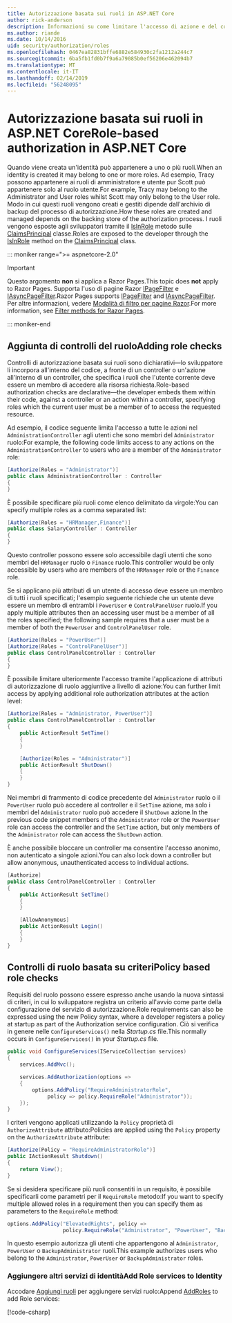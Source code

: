 ```yaml
---
title: Autorizzazione basata sui ruoli in ASP.NET Core
author: rick-anderson
description: Informazioni su come limitare l'accesso di azione e del controller ASP.NET Core mediante il passaggio di ruoli per l'attributo Authorize.
ms.author: riande
ms.date: 10/14/2016
uid: security/authorization/roles
ms.openlocfilehash: 0467ea82831bffe6882e584930c2fa1212a244c7
ms.sourcegitcommit: 6ba5fb1fd0b7f9a6a79085b0ef56206e462094b7
ms.translationtype: MT
ms.contentlocale: it-IT
ms.lasthandoff: 02/14/2019
ms.locfileid: "56248095"
---
```

# <a name="role-based-authorization-in-aspnet-core"></a><span data-ttu-id="9ba5d-103">Autorizzazione basata sui ruoli in ASP.NET Core</span><span class="sxs-lookup"><span data-stu-id="9ba5d-103">Role-based authorization in ASP.NET Core</span></span>

<a name="security-authorization-role-based"></a>

<span data-ttu-id="9ba5d-104">Quando viene creata un'identità può appartenere a uno o più ruoli.</span><span class="sxs-lookup"><span data-stu-id="9ba5d-104">When an identity is created it may belong to one or more roles.</span></span> <span data-ttu-id="9ba5d-105">Ad esempio, Tracy possono appartenere ai ruoli di amministratore e utente pur Scott può appartenere solo al ruolo utente.</span><span class="sxs-lookup"><span data-stu-id="9ba5d-105">For example, Tracy may belong to the Administrator and User roles whilst Scott may only belong to the User role.</span></span> <span data-ttu-id="9ba5d-106">Modo in cui questi ruoli vengono creati e gestiti dipende dall'archivio di backup del processo di autorizzazione.</span><span class="sxs-lookup"><span data-stu-id="9ba5d-106">How these roles are created and managed depends on the backing store of the authorization process.</span></span> <span data-ttu-id="9ba5d-107">I ruoli vengono esposte agli sviluppatori tramite il [IsInRole](/dotnet/api/system.security.principal.genericprincipal.isinrole) metodo sulle [ClaimsPrincipal](/dotnet/api/system.security.claims.claimsprincipal) classe.</span><span class="sxs-lookup"><span data-stu-id="9ba5d-107">Roles are exposed to the developer through the [IsInRole](/dotnet/api/system.security.principal.genericprincipal.isinrole) method on the [ClaimsPrincipal](/dotnet/api/system.security.claims.claimsprincipal) class.</span></span>

::: moniker range=">= aspnetcore-2.0"

> [!IMPORTANT]
> <span data-ttu-id="9ba5d-108">Questo argomento **non** si applica a Razor Pages.</span><span class="sxs-lookup"><span data-stu-id="9ba5d-108">This topic does **not** apply to Razor Pages.</span></span> <span data-ttu-id="9ba5d-109">Supporta l'uso di pagine Razor [IPageFilter](/dotnet/api/microsoft.aspnetcore.mvc.filters.ipagefilter) e [IAsyncPageFilter](/dotnet/api/microsoft.aspnetcore.mvc.filters.iasyncpagefilter).</span><span class="sxs-lookup"><span data-stu-id="9ba5d-109">Razor Pages supports [IPageFilter](/dotnet/api/microsoft.aspnetcore.mvc.filters.ipagefilter) and [IAsyncPageFilter](/dotnet/api/microsoft.aspnetcore.mvc.filters.iasyncpagefilter).</span></span> <span data-ttu-id="9ba5d-110">Per altre informazioni, vedere [Modalità di filtro per pagine Razor](xref:razor-pages/filter).</span><span class="sxs-lookup"><span data-stu-id="9ba5d-110">For more information, see [Filter methods for Razor Pages](xref:razor-pages/filter).</span></span>

::: moniker-end

## <a name="adding-role-checks"></a><span data-ttu-id="9ba5d-111">Aggiunta di controlli del ruolo</span><span class="sxs-lookup"><span data-stu-id="9ba5d-111">Adding role checks</span></span>

<span data-ttu-id="9ba5d-112">Controlli di autorizzazione basata sui ruoli sono dichiarativi&mdash;lo sviluppatore li incorpora all'interno del codice, a fronte di un controller o un'azione all'interno di un controller, che specifica i ruoli che l'utente corrente deve essere un membro di accedere alla risorsa richiesta.</span><span class="sxs-lookup"><span data-stu-id="9ba5d-112">Role-based authorization checks are declarative&mdash;the developer embeds them within their code, against a controller or an action within a controller, specifying roles which the current user must be a member of to access the requested resource.</span></span>

<span data-ttu-id="9ba5d-113">Ad esempio, il codice seguente limita l'accesso a tutte le azioni nel `AdministrationController` agli utenti che sono membri del `Administrator` ruolo:</span><span class="sxs-lookup"><span data-stu-id="9ba5d-113">For example, the following code limits access to any actions on the `AdministrationController` to users who are a member of the `Administrator` role:</span></span>

```csharp
[Authorize(Roles = "Administrator")]
public class AdministrationController : Controller
{
}
```

<span data-ttu-id="9ba5d-114">È possibile specificare più ruoli come elenco delimitato da virgole:</span><span class="sxs-lookup"><span data-stu-id="9ba5d-114">You can specify multiple roles as a comma separated list:</span></span>

```csharp
[Authorize(Roles = "HRManager,Finance")]
public class SalaryController : Controller
{
}
```

<span data-ttu-id="9ba5d-115">Questo controller possono essere solo accessibile dagli utenti che sono membri del `HRManager` ruolo o `Finance` ruolo.</span><span class="sxs-lookup"><span data-stu-id="9ba5d-115">This controller would be only accessible by users who are members of the `HRManager` role or the `Finance` role.</span></span>

<span data-ttu-id="9ba5d-116">Se si applicano più attributi di un utente di accesso deve essere un membro di tutti i ruoli specificati; l'esempio seguente richiede che un utente deve essere un membro di entrambi i `PowerUser` e `ControlPanelUser` ruolo.</span><span class="sxs-lookup"><span data-stu-id="9ba5d-116">If you apply multiple attributes then an accessing user must be a member of all the roles specified; the following sample requires that a user must be a member of both the `PowerUser` and `ControlPanelUser` role.</span></span>

```csharp
[Authorize(Roles = "PowerUser")]
[Authorize(Roles = "ControlPanelUser")]
public class ControlPanelController : Controller
{
}
```

<span data-ttu-id="9ba5d-117">È possibile limitare ulteriormente l'accesso tramite l'applicazione di attributi di autorizzazione di ruolo aggiuntive a livello di azione:</span><span class="sxs-lookup"><span data-stu-id="9ba5d-117">You can further limit access by applying additional role authorization attributes at the action level:</span></span>

```csharp
[Authorize(Roles = "Administrator, PowerUser")]
public class ControlPanelController : Controller
{
    public ActionResult SetTime()
    {
    }

    [Authorize(Roles = "Administrator")]
    public ActionResult ShutDown()
    {
    }
}
```

<span data-ttu-id="9ba5d-118">Nei membri di frammento di codice precedente del `Administrator` ruolo o il `PowerUser` ruolo può accedere al controller e il `SetTime` azione, ma solo i membri del `Administrator` ruolo può accedere il `ShutDown` azione.</span><span class="sxs-lookup"><span data-stu-id="9ba5d-118">In the previous code snippet members of the `Administrator` role or the `PowerUser` role can access the controller and the `SetTime` action, but only members of the `Administrator` role can access the `ShutDown` action.</span></span>

<span data-ttu-id="9ba5d-119">È anche possibile bloccare un controller ma consentire l'accesso anonimo, non autenticato a singole azioni.</span><span class="sxs-lookup"><span data-stu-id="9ba5d-119">You can also lock down a controller but allow anonymous, unauthenticated access to individual actions.</span></span>

```csharp
[Authorize]
public class ControlPanelController : Controller
{
    public ActionResult SetTime()
    {
    }

    [AllowAnonymous]
    public ActionResult Login()
    {
    }
}
```

<a name="security-authorization-role-policy"></a>

## <a name="policy-based-role-checks"></a><span data-ttu-id="9ba5d-120">Controlli di ruolo basata su criteri</span><span class="sxs-lookup"><span data-stu-id="9ba5d-120">Policy based role checks</span></span>

<span data-ttu-id="9ba5d-121">Requisiti del ruolo possono essere espresso anche usando la nuova sintassi di criteri, in cui lo sviluppatore registra un criterio all'avvio come parte della configurazione del servizio di autorizzazione.</span><span class="sxs-lookup"><span data-stu-id="9ba5d-121">Role requirements can also be expressed using the new Policy syntax, where a developer registers a policy at startup as part of the Authorization service configuration.</span></span> <span data-ttu-id="9ba5d-122">Ciò si verifica in genere nelle `ConfigureServices()` nella *Startup.cs* file.</span><span class="sxs-lookup"><span data-stu-id="9ba5d-122">This normally occurs in `ConfigureServices()` in your *Startup.cs* file.</span></span>

```csharp
public void ConfigureServices(IServiceCollection services)
{
    services.AddMvc();

    services.AddAuthorization(options =>
    {
        options.AddPolicy("RequireAdministratorRole",
             policy => policy.RequireRole("Administrator"));
    });
}
```

<span data-ttu-id="9ba5d-123">I criteri vengono applicati utilizzando la `Policy` proprietà di `AuthorizeAttribute` attributo:</span><span class="sxs-lookup"><span data-stu-id="9ba5d-123">Policies are applied using the `Policy` property on the `AuthorizeAttribute` attribute:</span></span>

```csharp
[Authorize(Policy = "RequireAdministratorRole")]
public IActionResult Shutdown()
{
    return View();
}
```

<span data-ttu-id="9ba5d-124">Se si desidera specificare più ruoli consentiti in un requisito, è possibile specificarli come parametri per il `RequireRole` metodo:</span><span class="sxs-lookup"><span data-stu-id="9ba5d-124">If you want to specify multiple allowed roles in a requirement then you can specify them as parameters to the `RequireRole` method:</span></span>

```csharp
options.AddPolicy("ElevatedRights", policy =>
                  policy.RequireRole("Administrator", "PowerUser", "BackupAdministrator"));
```

<span data-ttu-id="9ba5d-125">In questo esempio autorizza gli utenti che appartengono al `Administrator`, `PowerUser` o `BackupAdministrator` ruoli.</span><span class="sxs-lookup"><span data-stu-id="9ba5d-125">This example authorizes users who belong to the `Administrator`, `PowerUser` or `BackupAdministrator` roles.</span></span>

### <a name="add-role-services-to-identity"></a><span data-ttu-id="9ba5d-126">Aggiungere altri servizi di identità</span><span class="sxs-lookup"><span data-stu-id="9ba5d-126">Add Role services to Identity</span></span>

<span data-ttu-id="9ba5d-127">Accodare [Aggiungi ruoli](/dotnet/api/microsoft.aspnetcore.identity.identitybuilder.addroles#Microsoft_AspNetCore_Identity_IdentityBuilder_AddRoles__1) per aggiungere servizi ruolo:</span><span class="sxs-lookup"><span data-stu-id="9ba5d-127">Append [AddRoles](/dotnet/api/microsoft.aspnetcore.identity.identitybuilder.addroles#Microsoft_AspNetCore_Identity_IdentityBuilder_AddRoles__1) to add Role services:</span></span>

[!code-csharp[](roles/samples/Startup.cs?name=snippet&highlight=7)]